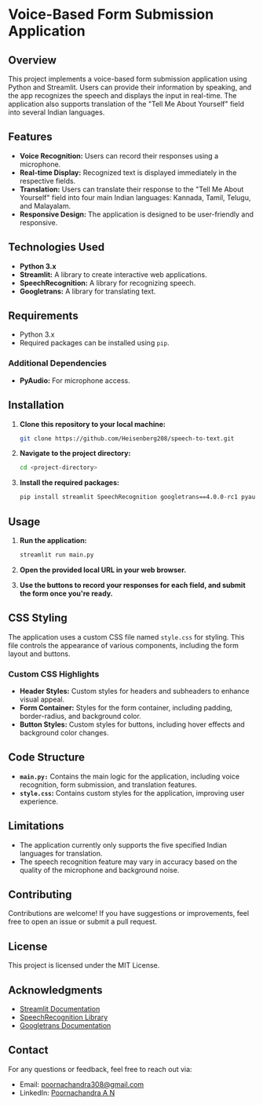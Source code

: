 # Voice-Based Form Submission Application

## Overview

This project implements a voice-based form submission application using Python and Streamlit. Users can provide their information by speaking, and the app recognizes the speech and displays the input in real-time. The application also supports translation of the "Tell Me About Yourself" field into several Indian languages.

## Features

- **Voice Recognition:** Users can record their responses using a microphone.
- **Real-time Display:** Recognized text is displayed immediately in the respective fields.
- **Translation:** Users can translate their response to the "Tell Me About Yourself" field into four main Indian languages: Kannada, Tamil, Telugu, and Malayalam.
- **Responsive Design:** The application is designed to be user-friendly and responsive.

## Technologies Used

- **Python 3.x**
- **Streamlit:** A library to create interactive web applications.
- **SpeechRecognition:** A library for recognizing speech.
- **Googletrans:** A library for translating text.
  
## Requirements

- Python 3.x
- Required packages can be installed using `pip`.


### Additional Dependencies

- **PyAudio:** For microphone access.


## Installation

1. **Clone this repository to your local machine:**
   ```bash
   git clone https://github.com/Heisenberg208/speech-to-text.git
   ```

2. **Navigate to the project directory:**
   ```bash
   cd <project-directory>
   ```

3. **Install the required packages:**
   ```bash
   pip install streamlit SpeechRecognition googletrans==4.0.0-rc1 pyaudio setuptools
   ```

## Usage

1. **Run the application:**
   ```bash
   streamlit run main.py
   ```

2. **Open the provided local URL in your web browser.**

3. **Use the buttons to record your responses for each field, and submit the form once you're ready.**

## CSS Styling

The application uses a custom CSS file named `style.css` for styling. This file controls the appearance of various components, including the form layout and buttons.

### Custom CSS Highlights

- **Header Styles:** Custom styles for headers and subheaders to enhance visual appeal.
- **Form Container:** Styles for the form container, including padding, border-radius, and background color.
- **Button Styles:** Custom styles for buttons, including hover effects and background color changes.

## Code Structure

- **`main.py:`** Contains the main logic for the application, including voice recognition, form submission, and translation features.
- **`style.css`:** Contains custom styles for the application, improving user experience.

## Limitations

- The application currently only supports the five specified Indian languages for translation.
- The speech recognition feature may vary in accuracy based on the quality of the microphone and background noise.

## Contributing

Contributions are welcome! If you have suggestions or improvements, feel free to open an issue or submit a pull request.

## License

This project is licensed under the MIT License.

## Acknowledgments

- [Streamlit Documentation](https://docs.streamlit.io/)
- [SpeechRecognition Library](https://pypi.org/project/SpeechRecognition/)
- [Googletrans Documentation](https://pypi.org/project/googletrans/)

## Contact

For any questions or feedback, feel free to reach out via:

- Email: [poornachandra308@gmail.com](mailto:poornachandra308@gmail.com)
- LinkedIn: [Poornachandra A N](https://www.linkedin.com/in/poornachandra-a-n-602aa1233/)

```

